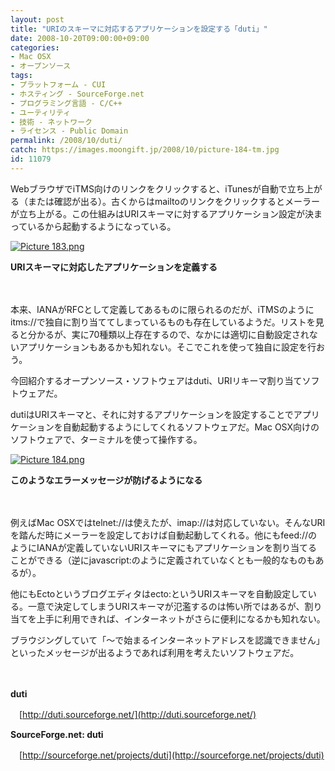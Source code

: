 ```yaml
---
layout: post
title: "URIのスキーマに対応するアプリケーションを設定する「duti」"
date: 2008-10-20T09:00:00+09:00
categories:
- Mac OSX
- オープンソース
tags: 
- プラットフォーム - CUI
- ホスティング - SourceForge.net
- プログラミング言語 - C/C++
- ユーティリティ
- 技術 - ネットワーク
- ライセンス - Public Domain
permalink: /2008/10/duti/
catch: https://images.moongift.jp/2008/10/picture-184-tm.jpg
id: 11079
---
```

WebブラウザでiTMS向けのリンクをクリックすると、iTunesが自動で立ち上がる（または確認が出る）。古くからはmailtoのリンクをクリックするとメーラーが立ち上がる。この仕組みはURIスキーマに対するアプリケーション設定が決まっているから起動するようになっている。

  

[![Picture 183.png](https://images.moongift.jp/2008/10/picture-183-tm.jpg)](https://images.moongift.jp/2008/10/picture-183.png)  
  
**URIスキーマに対応したアプリケーションを定義する**

  

　

  

本来、IANAがRFCとして定義してあるものに限られるのだが、iTMSのようにitms://で独自に割り当ててしまっているものも存在しているようだ。リストを見ると分かるが、実に70種類以上存在するので、なかには適切に自動設定されないアプリケーションもあるかも知れない。そこでこれを使って独自に設定を行おう。

  

今回紹介するオープンソース・ソフトウェアはduti、URIリキーマ割り当てソフトウェアだ。

  
  
<!--more-->  

dutiはURIスキーマと、それに対するアプリケーションを設定することでアプリケーションを自動起動するようにしてくれるソフトウェアだ。Mac OSX向けのソフトウェアで、ターミナルを使って操作する。

  

[![Picture 184.png](https://images.moongift.jp/2008/10/picture-184-tm.jpg)](https://images.moongift.jp/2008/10/picture-184.png)  
  
**このようなエラーメッセージが防げるようになる**

  

　

  

例えばMac OSXではtelnet://は使えたが、imap://は対応していない。そんなURIを踏んだ時にメーラーを設定しておけば自動起動してくれる。他にもfeed://のようにIANAが定義していないURIスキーマにもアプリケーションを割り当てることができる（逆にjavascript:のように定義されていなくとも一般的なものもあるが）。

  

他にもEctoというブログエディタはecto:というURIスキーマを自動設定している。一意で決定してしまうURIスキーマが氾濫するのは怖い所ではあるが、割り当てを上手に利用できれば、インターネットがさらに便利になるかも知れない。

  

ブラウジングしていて「〜で始まるインターネットアドレスを認識できません」といったメッセージが出るようであれば利用を考えたいソフトウェアだ。

  

　

  

**duti**  
  
　[http://duti.sourceforge.net/](http://duti.sourceforge.net/)

  

**SourceForge.net: duti**  
  
　[http://sourceforge.net/projects/duti](http://sourceforge.net/projects/duti)

  

